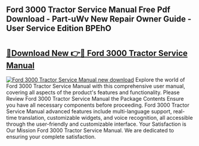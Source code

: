 ## Ford 3000 Tractor Service Manual Free Pdf Download - Part-uWv New Repair Owner Guide - User Service Edition BPEhO

# <h2><a href="http://bc14273.oget.top/?id=Ford+3000+Tractor+Service+Manual">🔗Download New 👉🔴 Ford 3000 Tractor Service Manual</a></h2>

[![Ford 3000 Tractor Service Manual new download](https://i.imgur.com/5g1atiW.png)](http://bc14273.oget.top/?id=Ford+3000+Tractor+Service+Manual)
Explore the world of Ford 3000 Tractor Service Manual with this comprehensive user manual, covering all aspects of the product's features and functionality. Please Review Ford 3000 Tractor Service Manual the Package Contents Ensure you have all necessary components before proceeding. Ford 3000 Tractor Service Manual advanced features include multi-language support, real-time translation, customizable widgets, and voice recognition, all accessible through the user-friendly and customizable interface. Your Satisfaction is Our Mission Ford 3000 Tractor Service Manual. We are dedicated to ensuring your complete satisfaction.
